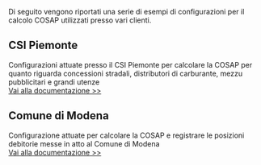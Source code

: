 Di seguito vengono riportati una serie di esempi di configurazioni per il calcolo COSAP utilizzati presso vari clienti.

## CSI Piemonte
Configurazioni attuate presso il CSI Piemonte per calcolare la COSAP per quanto riguarda concessioni stradali, distributori di carburante, mezzu pubblicitari e grandi utenze
<br />[Vai alla documentazione >>](./csi-piemonte/README.md)

## Comune di Modena
Configurazione attuate per calcolare la COSAP e registrare le posizioni debitorie messe in atto al Comune di Modena
<br />[Vai alla documentazione >>](./comune-modena/README.md)